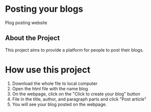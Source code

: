 # Posting your blogs
Plog posting website

## About the Project

This project aims to provide a platform for people to post their blogs.

# How use this project

1. Download the whole file to local computer
2. Open the html file with the name blog
3. On the webpage, click on the "Click to create your blog" button
4. File in the title, author, and paragraph parts and click "Post article"
5. You will see your blog posted on the webpage.

   
